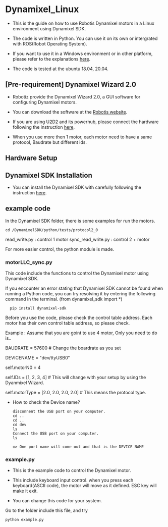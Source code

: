 # Dynamixel_Linux

+ This is the guide on how to use Robotis Dynamixel motors in a Linux environment using Dynamixel SDK. 

+ The code is written in Python. You can use it on its own or intergrated with ROS(Robot Operating System).

+ If you want to use it in a Windows environment or in other platform, please refer to the explanations [here](https://emanual.robotis.com/docs/en/software/dynamixel/dynamixel_sdk/overview/). 

+ The code is tested at the ubuntu 18.04, 20.04. 


## [Pre-requirement] Dynamixel Wizard 2.0 

+ Robotiz provide the Dynamixel Wizard 2.0, a GUI software for configuring Dynamixel motors. 

+ You can download the software at the [Robotis website](https://emanual.robotis.com/docs/en/software/dynamixel/dynamixel_wizard2/). 

+ If you are using U2D2 and its powerhub, please connect the hardware following the instruction [here](https://emanual.robotis.com/docs/kr/parts/interface/u2d2_power_hub/#%EA%B0%9C%EC%9A%94).

+ When you use more then 1 motor, each motor need to have a same protocol, Baudrate but different ids. 

## Hardware Setup


## Dynamixel SDK Installation

+ You can install the Dynamixel SDK with carefully following the instruction [here](https://emanual.robotis.com/docs/en/software/dynamixel/dynamixel_sdk/download/#repository). 


## example code 

In the Dynamixel SDK folder, there is some examples for run the motors. 

    cd /DynamixelSDK/python/tests/protocol2_0

read_write.py : control 1 motor
sync_read_write.py : control 2 + motor

For more easier control, the python module is made. 

### motorLLC_sync.py

This code include the functions to control the Dynamixel motor using Dynamixel SDK. 

If you encounter an error stating that Dynamixel SDK cannot be found when running a Python code, you can try resolving it by entering the following command in the terminal.
(from dynamixel_sdk import *)

      pip install dynamixel-sdk


Before you use the code, please check the control table address. Each motor has their own control table address, so please check. 

Example : Assume that you are goint to use 4 motor, 
Only you need to do is..


BAUDRATE = 57600  # Change the boardrate as you set

DEVICENAME = "dev/ttyUSB0"

self.motorN0 = 4

self.IDs = [1, 2, 3, 4] # This will change with your setup by using the Dyanmixel Wizard. 

self.motorType = [2.0, 2.0, 2.0, 2.0] # This means the protocol type. 



 * How to check the Device name?
   
       disconnent the USB port on your computer.
       cd ..
       cd ..
       cd dev
       ls
       Connect the USB port on your computer.
       ls
   
       => One port name will come out and that is the DEVICE NAME

### example.py

+ This is the example code to control the Dynamixel motor. 

+ This include keyboard input control. when you press each keyboard(ASCII code), the motor will move as it defined. ESC key will make it exit. 

+ You can change this code for your system.

Go to the folder include this file, and try 

    python example.py


    
   

